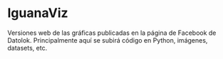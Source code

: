 # IguanaViz
Versiones web de las gráficas publicadas en la página de Facebook de Datolok.
Principalmente aquí se subirá código en Python, imágenes, datasets, etc.
